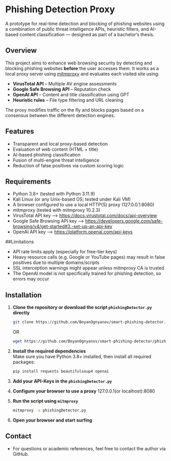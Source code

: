 # Phishing Detection Proxy

A prototype for real-time detection and blocking of phishing websites using a combination of public threat intelligence APIs, heuristic filters, and AI-based content classification — designed as part of a bachelor’s thesis.

## Overview

This project aims to enhance web browsing security by detecting and blocking phishing websites **before** the user accesses them. It works as a local proxy server using [mitmproxy](https://mitmproxy.org/) and evaluates each visited site using:

-  **VirusTotal API** – Multiple AV engine assessments
-  **Google Safe Browsing API** – Reputation check
-  **OpenAI API** – Content and title classification using GPT
-  **Heuristic rules** – File type filtering and URL cleaning

The proxy modifies traffic on the fly and blocks pages based on a consensus between the different detection engines.

## Features

-  Transparent and local proxy-based detection
-  Evaluation of web content (HTML + title)
-  AI-based phishing classification
-  Fusion of multi-engine threat intelligence
-  Reduction of false positives via custom scoring logic

## Requirements

- Python 3.8+ (tested with Python 3.11.9)
- Kali Linux (or any Unix-based OS; tested under Kali VM)
- A browser configured to use a local HTTP(S) proxy (127.0.0.1:8080)
- mitmproxy (tested with mitmproxy 10.2.3)
- VirusTotal API key --> https://docs.virustotal.com/docs/api-overview
- Google Safe Browsing API key --> https://developers.google.com/safe-browsing/v4/get-started#3.-set-up-an-api-key
- OpenAI API key --> https://platform.openai.com/api-keys

##Limitations

- API rate limits apply (especially for free-tier keys)
- Heavy resource calls (e.g. Google or YouTube pages) may result in false positives due to multiple domains/scripts
- SSL interception warnings might appear unless mitmproxy CA is trusted
- The OpenAI model is not specifically trained for phishing detection, so errors may occur

## Installation

1. **Clone the repository or download the script `phishingDetector.py` directly**  
   ```bash
   git clone https://github.com/BoyanOgnyanov/smart-phishing-detector.git
   ```
   OR
   ```bash
   wget https://github.com/BoyanOgnyanov/smart-phishing-detector/phishingDetector.py
   ```

3. **Install the required dependencies**  
   Make sure you have Python 3.8+ installed, then install all required packages:

   ```bash
   pip install requests beautifulsoup4 openai
   ```
4. **Add your API-Keys in the ``phishingDetector.py``**
   
5. **Configure your browser to use a proxy**
   127.0.0.1(or localhost):8080

6. **Run the script using ``mitmproxy``**
   ```bash
   mitmproxy -s phishingDetector.py
   ```
7. **Open your browser and start surfing**


## Contact
- For questions or academic references, feel free to contact the author via GitHub.
